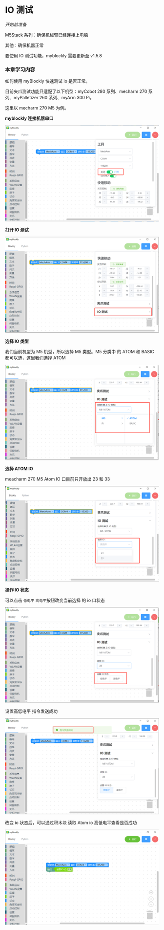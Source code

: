 # IO 测试

<i>开始前准备</i>

M5Stack 系列：确保机械臂已经连接上电脑

其他：确保机器正常

要使用 IO 测试功能，myblockly 需要更新至 v1.5.8

### 本章学习内容

如何使用 myBlockly 快速测试 io 是否正常。

目前夹爪测试功能只适配了以下机型：myCobot 280 系列、mecharm 270 系列、myPalletizer 260 系列、myArm 300 Pi。

这里以 mecharm 270 M5 为例。

**myblockly 连接机器串口**

<img src="../../../../resources\3-FunctionsAndApplications\6.developmentGuide\myBlocklyAndUlFlow\myblocklyTutorials\jawtest/connect.png" style="zoom: 80%;" />

**打开 IO 测试**

<img src="../../../../resources\3-FunctionsAndApplications\6.developmentGuide\myBlocklyAndUlFlow\myblocklyTutorials\jawtest/open_io_test.png" style="zoom: 80%;" />

**选择 IO 类型**

我们当前机型为 M5 机型，所以选择 M5 类型。M5 分类中 的 ATOM 和 BASIC 都可以选，这里我们选择 ATOM

<img src="../../../../resources\3-FunctionsAndApplications\6.developmentGuide\myBlocklyAndUlFlow\myblocklyTutorials\jawtest/io_type.png" style="zoom: 80%;" />

**选择 ATOM IO**

meacharm 270 M5 Atom IO 口目前只开放出 23 和 33

<img src="../../../../resources\3-FunctionsAndApplications\6.developmentGuide\myBlocklyAndUlFlow\myblocklyTutorials\jawtest/atom_io.png" style="zoom: 80%;" />

**操作 IO 状态**

可以点击 `低电平` `高电平`按钮改变当前选择 的 io 口状态

<img src="../../../../resources\3-FunctionsAndApplications\6.developmentGuide\myBlocklyAndUlFlow\myblocklyTutorials\jawtest/io_status.png" style="zoom: 80%;" />

设置高低电平 指令发送成功

<img src="../../../../resources\3-FunctionsAndApplications\6.developmentGuide\myBlocklyAndUlFlow\myblocklyTutorials\jawtest/success.png" style="zoom: 80%;" />

改变 io 状态后，可以通过积木块 读取 Atom io 高低电平查看是否成功

<img src="../../../../resources\3-FunctionsAndApplications\6.developmentGuide\myBlocklyAndUlFlow\myblocklyTutorials\jawtest/read_io.png" style="zoom: 80%;" />
